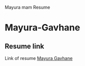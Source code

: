 
Mayura mam Resume

# Mayura-Gavhane

## Resume link

Link of resume [Mayura Gavhane](https://compsweb.github.io/Mayura-Gavhane/)

